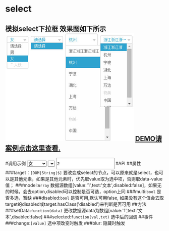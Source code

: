 # select
模拟select下拉框
效果图如下所示
![select](example/select.jpg)
**[DEMO请案例点击这里查看.](http://www.lovewebgames.com/jsmodule/select.html "select demo")**
----------
#调用示例
	<select name="select" id="select">
		<option value="-1">请选择</option>
		<option value="1">男</option>
		<option value="0" selected="true">女</option>
		<option value="10" disabled="true">"'人妖</option>
	</select>
	<select id="select2"></select>
	<input type="text" id="select3" style="height:30px;" value="2">
	<a id="select4" data-value="1"></a>
	<script type="text/javascript" src="../src/jquery-1.11.2.js"></script>
	<script type="text/javascript" src="../src/select.js"></script>
	<script>
	var select = new Select();
	select.init({
		target: '#select'
	});
	$('#select2').Select({
		width:100,
		model: [{
			text: "请选择",
			value: "1"
		}]
	});
	var model=[{
			text: "浙江浙江浙江浙江浙江",
			value: "1"
		},{
			text: "杭州",
			value: "2"
		},{
			text: "宁波",
			value: "3"
		},{
			text: "湖北",
			value: "4"
		},{
			text: "上海",
			value: "5"
		},{
			text: "万达",
			value: "6"
		},{
			text: "物美",
			value: "7",
			disabled:true
		},{
			text: "中国",
			value: "8"
		},{
			text: "外国",
			value: "9"
		}];
	$('#select3').change(function(){
		console.log('选中个：'+$(this).val())//或者selected
	}).Select({
		width:100,
		maxHeight:300,
		maxWidth:'auto',
		model: model
	});
	var sel=$('#select4').Select({
		width:100,
		height:24
		})[0];
	setTimeout(function(){
		sel.setData(model);//动态更改数据源
	},2000);
	</script>
#API
##属性
###target：`[DOM|String|$]`
	要改变成select的节点，可以原来就是select，也可以是其他元素，如果是其他元素时，优先取value取为选中项，否则取data-value值；
###model:`Array`
	数据源数组[value:'1',text:'文本',disabled:false]，如果无的时候，会去option,disabled可以控制是否可选，option上同
###multi:`bool`
	是否多选，暂缺
###disabled:`bool`
	是否可用,默认可用false,
	如果没有这个值会去取target的disabled或target.hasClass('disabled')来判断是否可用
##方法
###setData:`function(data)`
	更改数据源data为数组[value:'1',text:'文本',disabled:false]
###selected:`function(val,txt)`
	选中后的回调
##事件
###change:`[value]`
	选中项改变时触发
###blur:
	隐藏时触发
